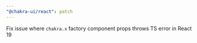 ```yaml
---
"@chakra-ui/react": patch
---
```


Fix issue where `chakra.x` factory component props throws TS error in React 19
